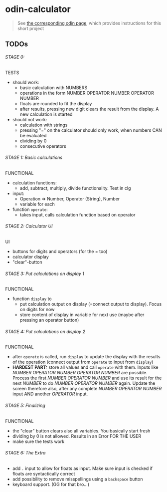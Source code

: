 # odin-calculator
> See [the corresponding odin page](https://www.theodinproject.com/lessons/foundations-calculator), which provides instructions for this short project

## TODOs
###### STAGE 0:
TESTS
- should work:
	- basic calculation with NUMBERS
	- operations in the form NUMBER OPERATOR NUMBER OPERATOR NUMBER
	- floats are rounded to fit the display
	- after results, pressing new digit clears the result from the display. A new calculation is started
- should  not work:
	- calculation with strings
	- pressing "=" on the calculator should only work, when numbers CAN be evaluated
	- dividing by 0
	- consecutive operators
###### STAGE 1: Basic calculations
FUNCTIONAL
- calculation functions:
	- add, subtract, multiply, divide functionality. Test in clg
- input: 
	- Operation => Number, Operator (String), Number
	- variable for each
- function `operate`:
	- takes input, calls calculation function based on operator
###### STAGE 2: Calculator UI
UI
- buttons for digits and operators (for the = too)
- calculator display 
- "clear"-button
###### STAGE 3: Put calculations on display 1
FUNCTIONAL
- function `display` to 
	- put calculation output on display (=connect output to display). Focus on digits for now
	- store content of display in variable for next use (maybe after pressing an operator button)
###### STAGE 4: Put calculations on display 2
FUNCTIONAL
- after `operate` is called, run `display` to update the display with the results of the operation (connect output from `operate` to input from `display`)
- **HARDEST PART:** store all values and call `operate` with them. Inputs like *NUMBER OPERATOR NUMBER OPERATOR NUMBER* are possible. 
  Process the first *NUMBER OPERATOR NUMBER* and use its result for the next *NUMBER* to do *NUMBER OPERATOR NUMBER* again. 
  Update the screen therefore also, after any complete *NUMBER OPERATOR NUMBER* input AND another *OPERATOR* input.
###### STAGE 5: Finalizing
FUNCTIONAL
- the "clear" button clears also all variables. You basically start fresh
- dividing by 0 is not allowed. Results in an Error FOR THE USER
- make sure the tests work
###### STAGE 6: The Extra
- add `.` input to allow for floats as input. Make sure input is checked if floats are syntactically correct
- add possibility to remove misspellings using a `backspace` button
- keyboard support. (GG for that bro...)